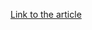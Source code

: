 [Link to the article](https://unit42.paloaltonetworks.com/rancor-cyber-espionage-group-uses-new-custom-malware-to-attack-southeast-asia/)
